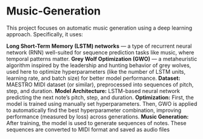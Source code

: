 # Music-Generation
This project focuses on automatic music generation using a deep learning approach. Specifically, it uses:

**Long Short-Term Memory (LSTM) networks** — a type of recurrent neural network (RNN) well-suited for sequence prediction tasks like music, where temporal patterns matter.
**Grey Wolf Optimization (GWO)** — a metaheuristic algorithm inspired by the leadership and hunting behavior of grey wolves, used here to optimize hyperparameters (like the number of LSTM units, learning rate, and batch size) for better model performance.
**Dataset:** MAESTRO MIDI dataset (or similar), preprocessed into sequences of pitch, step, and duration.
**Model Architecture:** LSTM-based neural network predicting the next note’s pitch, step, and duration.
**Optimization:** First, the model is trained using manually set hyperparameters.
Then, GWO is applied to automatically find the best hyperparameter combination, improving performance (measured by loss) across generations.
**Music Generation:** After training, the model is used to generate sequences of notes.
These sequences are converted to MIDI format and saved as audio files
